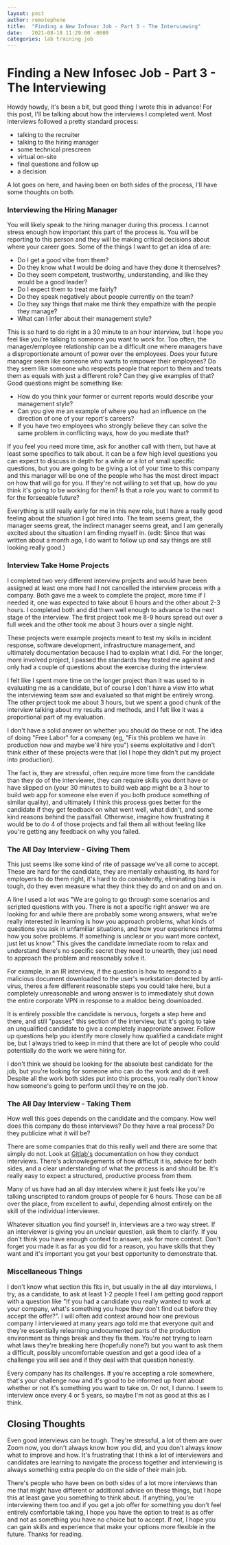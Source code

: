 ```yaml
---
layout: post
author: remotephone
title:  "Finding a New Infosec Job - Part 3 - The Interviewing"
date:   2021-08-18 11:29:00 -0600
categories: lab training job
---
```


# Finding a New Infosec Job - Part 3 - The Interviewing

Howdy howdy, it's been a bit, but good thing I wrote this in advance! For this post, I'll be talking about how the interviews I completed went. Most interviews followed a pretty standard process:

- talking to the recruiter
- talking to the hiring manager
- some technical prescreen
- virtual on-site
- final questions and follow up 
- a decision

A lot goes on here, and having been on both sides of the process, I'll have some thoughts on both.


### Interviewing the Hiring Manager

You will likely speak to the hiring manager during this process. I cannot stress enough how important this part of the process is. You will be reporting to this person and they will be making critical decisions about where your career goes. Some of the things I want to get an idea of are:

- Do I get a good vibe from them? 
- Do they know what I would be doing and have they done it themselves? 
- Do they seem competent, trustworthy, understanding, and like they would be a good leader? 
- Do I expect them to treat me fairly? 
- Do they speak negatively about people currently on the team? 
- Do they say things that make me think they empathize with the people they manage? 
- What can I infer about their management style? 

This is so hard to do right in a 30 minute to an hour interview, but I hope you feel like you're talking to someone you want to work for. Too often, the manager/employee relationship can be a difficult one where managers have a disproportionate amount of power over the employees. Does your future manager seem like someone who wants to empower their employees? Do they seem like someone who respects people that report to them and treats them as equals with just a different role? Can they give examples of that? Good questions might be something like:

- How do you think your former or current reports would describe your management style?
- Can you give me an example of where you had an influence on the direction of one of your report's careers?
- If you have two employees who strongly believe they can solve the same problem in conflicting ways, how do you mediate that?

If you feel you need more time, ask for another call with them, but have at least some specifics to talk about. It can be a few high level questions you can expect to discuss in depth for a while or a lot of small specific questions, but you are going to be giving a lot of your time to this company and this manager will be one of the people who has the most direct impact on how that will go for you. If they're not willing to set that up, how do you think it's going to be working for them? Is that a role you want to commit to for the forseeable future?

Everything is still really early for me in this new role, but I have a really good feeling about the situation I got hired into. The team seems great, the manager seems great, the indirect manager seems great, and I am generally excited about the situation I am finding myself in. (edit: Since that was written about a month ago, I do want to follow up and say things are still looking really good.)


### Interview Take Home Projects

I completed two very different interview projects and would have been assigned at least one more had I not cancelled the interview process with a company. Both gave me a week to complete the project, more time if I needed it, one was expected to take about 6 hours and the other about 2-3 hours. I completed both and did them well enough to advance to the next stage of the interview. The first project took me 8-9 hours spread out over a full week and the other took me about 3 hours over a single night. 

These projects were example projects meant to test my skills in incident response, software development, infrastructure management, and ultimately documentation because I had to explain what I did. For the longer, more involved project, I passed the standards they tested me against and only had a couple of questions about the exercise during the interview. 

I felt like I spent more time on the longer project than it was used to in evaluating me as a candidate, but of course I don't have a view into what the interviewing team saw and evaluated so that might be entirely wrong. The other project took me about 3 hours, but we spent a good chunk of the interview talking about my results and methods, and I felt like it was a proportional part of my evaluation.

I don't have a solid answer on whether you should do these or not. The idea of doing "Free Labor" for a company (eg, "Fix this problem we have in production now and maybe we'll hire you") seems exploitative and I don't think either of these projects were that (lol I hope they didn't put my project into production). 

The fact is, they are stressful, often require more time from the candidate than they do of the interviewer, they can require skills you dont have or have slipped on (your 30 minutes to build web app might be a 3 hour to build web app for someone else even if you both produce something of similar quality), and ultimately I think this process goes better for the candidate if they get feedback on what went well, what didn't, and some kind reasons behind the pass/fail. Otherwise, imagine how frustrating it would be to do 4 of those projects and fail them all without feeling like you're getting any feedback on why you failed. 


### The All Day Interview - Giving Them

This just seems like some kind of rite of passage we've all come to accept. These are hard for the candidate, they are mentally exhausting, its hard for employers to do them right, it's hard to do consistently, eliminating bias is tough, do they even measure what they think they do and on and on and on. 

A line I used a lot was "We are going to go through some scenarios and scripted questions with you. There is not a specific right answer we are looking for and while there are probably some wrong answers, what we're really interested in learning is how you approach problems, what kinds of questions you ask in unfamiliar situations, and how your experience informs how you solve problems. If something is unclear or you want more context, just let us know." This gives the candidate immediate room to relax and understand there's no specific secret they need to unearth, they just need to approach the problem and reasonably solve it. 

For example, in an IR interview, if the question is how to respond to a malicious document downloaded to the user's workstation detected by anti-virus, theres a few different reasonable steps you could take here, but a completely unreasonable and wrong answer is to immediately shut down the entire corporate VPN in response to a maldoc being downloaded. 

It is entirely possible the candidate is nervous, forgets a step here and there, and still "passes" this section of the interview, but it's going to take an unqualified candidate to give a completely inapproriate answer. Follow up questions help you identify more closely how qualified a candidate might be, but I always tried to keep in mind that there are lot of people who could potentially do the work we were hiring for. 

I don't think we should be looking for the absolute best candidate for the job, but you're looking for someone who can do the work and do it well. Despite all the work both sides put into this process, you really don't know how someone's going to perform until they're on the job. 

### The All Day Interview - Taking Them

How well this goes depends on the candidate and the company. How well does this company do these interviews? Do they have a real process? Do they publicize what it will be?

There are some companies that do this really well and there are some that simply do not. Look at [Gitlab's](https://about.gitlab.com/handbook/hiring/conducting-a-gitlab-interview/) documentation on how they conduct interviews. There's acknowlegements of how difficult it is, advice for both sides, and a clear understanding of what the process is and should be. It's really easy to expect a structured, productive process from them. 

Many of us have had an all day interview where it just feels like you're talking unscripted to random groups of people for 6 hours. Those can be all over the place, from excellent to awful, depending almost entirely on the skill of the individual interviewer. 

Whatever situation you find yourself in, interviews are a two way street. If an interviewer is giving you an unclear question, ask them to clarify. If you don't think you have enough context to answer, ask for more context. Don't forget you made it as far as you did for a reason, you have skills that they want and it's important you get your best opportunity to demonstrate that.

### Miscellaneous Things

I don't know what section this fits in, but usually in the all day interviews, I try, as a candidate, to ask at least 1-2 people I feel I am getting good rapport with a question like "If you had a candidate you really wanted to work at your company, what's something you hope they don't find out before they accept the offer?". I will often add context around how one previous company I interviewed at many years ago told me that everyone quit and they're essentially relearning undocumented parts of the production environment as things break and they fix them. You're not trying to learn what laws they're breaking here (hopefully none?) but you want to ask them a difficult, possibly uncomfortable question and get a good idea of a challenge you will see and if they deal with that question honestly.

Every company has its challenges. If you're accepting a role somewhere, that's your challenge now and it's good to be informed up front about whether or not it's something you want to take on. Or not, I dunno. I seem to interview once every 4 or 5 years, so maybe I'm not as good at this as I think. 


## Closing Thoughts

Even good interviews can be tough. They're stressful, a lot of them are over Zoom now, you don't always know how you did, and you don't always know what to improve and how. It's frustrating that I think a lot of interviewers and candidates are learning to navigate the process together and interviewing is always something extra people do on the side of their main job. 

There's people who have been on both sides of a lot more interviews than me that might have different or additional advice on these things, but I hope this at least gave you something to think about. If anything, you're interviewing them too and if you get a job offer for something you don't feel entirely comfortable taking, I hope you have the option to treat is as offer and not as something you have no choice but to accept. If not, I hope you can gain skills and experience that make your options more flexible in the future. Thanks for reading.